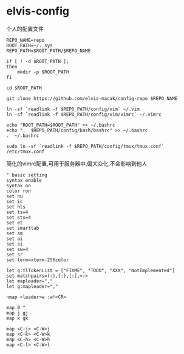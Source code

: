 elvis-config
============


个人的配置文件

    REPO_NAME=repo
    ROOT_PATH=~/._sys
    REPO_PATH=$ROOT_PATH/$REPO_NAME
    
    if [ ! -d $ROOT_PATH ];
    then
        mkdir -p $ROOT_PATH
    fi
    
    cd $ROOT_PATH
    
    git clone https://github.com/elvis-macak/config-repo $REPO_NAME
    
    ln -sf `readlink -f $REPO_PATH/config/vim` ~/.vim
    ln -sf `readlink -f $REPO_PATH/config/vim/vimrc` ~/.vimrc
    
    echo "ROOT_PATH=$ROOT_PATH" >> ~/.bashrc
    echo ".  $REPO_PATH/config/bash/bashrc" >> ~/.bashrc
    .  ~/.bashrc
    
    sudo ln -sf `readlink -f $REPO_PATH/config/tmux/tmux.conf` /etc/tmux.conf


简化的vimrc配置,可用于服务器中,偏大众化,不会影响到他人

    " basic setting
    syntax enable
    syntax on
    color ron
    set nu
    set ic
    set hls
    set ts=4
    set sts=4
    set et
    set smarttab
    set sm
    set ai
    set si
    set sw=4
    set sr
    set term=xterm-256color
    
    let g:tlTokenList = ["FIXME", "TODO", "XXX", "NotImplemented"]
    set matchpairs=(:),{:},[:],<:>
    let mapleader=","
    let g:mapleader=","
    
    nmap <leader>w :w!<CR>
    
    map 0 ^
    map j gj
    map k gk
    
    map <C-j> <C-W>j
    map <C-k> <C-W>k
    map <C-h> <C-W>h
    map <C-l> <C-W>l
